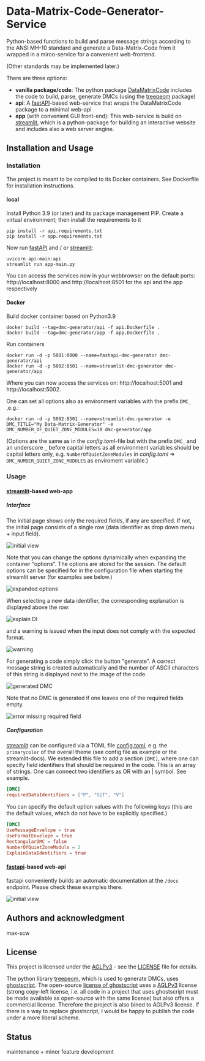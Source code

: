 # Data-Matrix-Code-Generator-Service
Python-based functions to build and parse message strings according to the ANSI MH-10 standard and generate a Data-Matrix-Code from it wrapped in a mirco-service for a convenient web-frontend.

(Other standards may be implemented later.)

There are three options:

- **vanilla package/code**: The python package [DataMatrixCode](/DataMatrixcode) includes the code to build, parse, generate DMCs (using the [treepeom](https://github.com/adamchainz/treepoem) package)
- **api**: A [fastAPI](https://fastapi.tiangolo.com/)-based web-service that wraps the DataMatrixCode package to a minimal web-api
- **app** (with convenient GUI front-end): This web-service is build on [streamlit](https://streamlit.io/), which is a python-package for building an interactive website and includes also a web server engine.

## Installation and Usage

### Installation
The project is meant to be compiled to its Docker containers. See Dockerfile for installation instructions.

#### local
Install Python 3.9 (or later) and its package management PIP. Create a virtual environment; then install the requirements to it
```shell
pip install -r api.requirements.txt
pip install -r app.requirements.txt

```
Now run [fastAPI](https://fastapi.tiangolo.com/) and / or [streamlit](https://streamlit.io/):
```shell
uvicorn api-main:api
streamlit run app-main.py
```
You can access the services now in your webbrowser on the default ports: http://localhost:8000 and http://localhost:8501 for the api and the app respectively

#### Docker
Build docker container based on Python3.9
```shell
docker build --tag=dmc-generator/api -f api.Dockerfile .
docker build --tag=dmc-generator/app -f app.Dockerfile .
```
Run containers
```shell
docker run -d -p 5001:8000 --name=fastapi-dmc-generator dmc-generator/api
docker run -d -p 5002:8501 --name=streamlit-dmc-generator dmc-generator/app
```
Where you can now access the services on: http://localhost:5001 and http://localhost:5002.

One can set all options also as environment variables with the prefix `DMC_` ,e.g.:
```shell
docker run -d -p 5002:8501 --name=streamlit-dmc-generator -e DMC_TITLE="My Data-Matrix-Generator" -e DMC_NUMBER_OF_QUIET_ZONE_MODULES=10 dmc-generator/app
```
(Options are the same as in the *config.toml*-file but with the prefix `DMC_` and an underscore `_` before capital letters as all environment variables should be capital letters only, e.g. `NumberOfQuietZoneModules` in *config.toml* => `DMC_NUMBER_QUIET_ZONE_MODULES` as enviroment variable.)

### Usage

#### [streamlit](https://streamlit.io/)-based web-app
##### Interface
The initial page shows only the required fields, if any are specified. If not, the initial page consists of a single row (data identifier as drop down menu + input field).

![initial view](docs/app/DMC_Home.jpg)

Note that you can change the options dynamically when expanding the container "options". The options are stored for the session. The default options can be specified for in the configuration file when starting the streamlit server (for examples see below.)

![expanded options](docs/app/DMC_options.jpg)

When selecting a new data identifier, the corresponding explanation is displayed above the row:

![explain DI](docs/app/DMC_explanation.jpg)

and a warning is issued when the input does not comply with the expected format.

![warning](docs/app/DMC_warning_comply.jpg)

For generating a code simply click the button "generate". A correct message string is created automatically and the number of ASCII characters of this string is displayed next to the image of the code. 

![generated DMC](docs/app/DMC_generate.jpg)

Note that no DMC is generated if one leaves one of the required fields empty.

![error missing required field](docs/app/DMC_error_missing_field.jpg)


##### Configuration
[streamlit](https://streamlit.io/) can be configured via a TOML file [config.toml](config.toml), e.g. the `primarycolor` of the overall theme (see config file as example or the streamlit-docs).
We extended this file to add a section `[DMC]`, where one can specify field identifiers that should be required in the code. This is an array of strings. One can connect two identifiers as OR with an | symbol. See example.

```TOML
[DMC]
requiredDataIdentifiers = ["P", "S|T", "V"]
```
You can specify the default option values with the following keys (this are the default values, which do not have to be explicitly specified.)
```TOML
[DMC]
UseMessageEnvelope = true
UseFormatEnvelope = true
RectangularDMC = false
NumberOfQuietZoneModuls = 2
ExplainDataIdentifiers = true
````






#### [fastapi](https://fastapi.tiangolo.com/)-based web-api
fastapi conveniently builds an automatic documentation at the `/docs` endpoint. Please check these examples there.

![initial view](docs/api/DMC_fastapi_docs.jpg)


## Authors and acknowledgment
max-scw


## License
This project is licensed under the [AGLPv3](https://www.gnu.org/licenses/agpl-3.0.en.html) - see the [LICENSE](LICENSE) file for details.

The python library [treepeom](https://github.com/adamchainz/treepoem), which is used to generate DMCs, uses [ghostscript](https://ghostscript.com/releases/gsdnld.html). The open-source [license of ghostscript](https://ghostscript.com/licensing/index.html) uses a [AGLPv3](https://www.gnu.org/licenses/agpl-3.0.en.html) license (strong copy-left license, i.e. all code in a project that uses ghostscript must be made available as open-source with the same license) but also offers a commercial license. Therefore the project is also bined to AGLPv3 license. 
If there is a way to replace ghostscript, I would be happy to publish the code under a more liberal scheme.

## Status
maintenance + minor feature development

